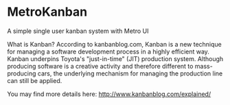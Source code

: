 MetroKanban
===========

A simple single user kanban system with Metro UI

What is Kanban?
According to kanbanblog.com, Kanban is a new technique for managing a software development process in a highly efficient way. Kanban underpins Toyota's "just-in-time" (JIT) production system. Although producing software is a creative activity and therefore different to mass-producing cars, the underlying mechanism for managing the production line can still be applied.

You may find more details here: http://www.kanbanblog.com/explained/
